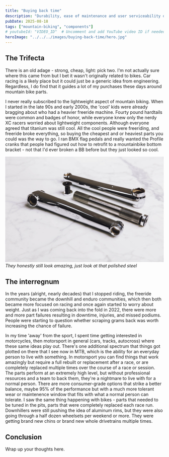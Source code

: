 ```yaml
---
title: "Buying back time"
description: "Durability, ease of maintenance and user serviceability over everything else."
pubDate: 2025-08-18
tags: ["mountain-biking", "components"]
# youtubeId: "VIDEO_ID"  # Uncomment and add YouTube video ID if needed
heroImage: "../../../images/buying-back-time/hero.jpg"
---
```


## The Trifecta

There is an old adage - strong, cheap, light: pick two. I'm not actually sure where this came from but I bet it wasn't originally related to bikes. Car racing is a likely place but it could just be a generic idea from engineering. Regardless, I do find that it guides a lot of my purchases these days around mountain bike parts.

I never really subscribed to the lightweight aspect of mountain biking. When I started in the late 90s and early 2000s, the 'cool' kids were already bragging about who had a heavier freeride machine. Fourty pound hardtails were common and badges of honor, while everyone knew only the nerdy XC racers worried about lightweight components. Although everyone agreed that titanium was still cool. All the cool people were freeriding, and freeride broke everything, so buying the cheapest and or heaviest parts you could was the way to go. I ran BMX flag pedals and really wanted the Profile cranks that people had figured out how to retrofit to a mountainbike bottom bracket - not that I'd ever broken a BB before but they just looked so cool.

![Profile Racing cranks with polished steel finish on a mountain bike](../../../images/buying-back-time/profile-cranks.jpg)
*They honestly still look amazing, just look at that polished steel*

## The interregnum

In the years (alright, nearly decades) that I stopped riding, the freeride community became the downhill and enduro communities, which then both became more focused on racing and once again started to worry about weight. Just as I was coming back into the fold in 2022, there were more and more part failures resulting in downtime, injuries, and missed podiums. People were starting to question whether scraping grams back was worth increasing the chance of failure.

In my time 'away' from the sport, I spent time getting interested in motorcycles, then motorsport in general (cars, tracks, autocross) where these same ideas play out. There's one additional spectrum that things got plotted on there that I see now in MTB, which is the ability for an everyday person to live with something. In motorsport you can find things that work amazingly but require a full rebuilt or replacement after a race, or are completely replaced multiple times over the course of a race or session. The parts perform at an extremely high level, but without professional resources and a team to back them, they're a nightmare to live with for a normal person. There are more consumer-grade options that strike a better balance, maybe 95% of the performance but with a much more tolerant wear or maintenence window that fits with what a normal person can tolerate. I saw the same thing happening with bikes - parts that needed to be tuned in the pits, parts that were completely replaced each race run. Downhillers were still pushing the idea of aluminum rims, but they were also going through a half dozen wheelsets per weekend or more. They were getting brand new chins or brand new whole drivetrains multiple times.

## Conclusion

Wrap up your thoughts here.

